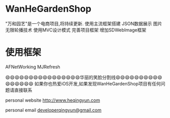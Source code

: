 # WanHeGardenShop
"万和园艺"是一个电商项目,将持续更新.
使用主流框架搭建
JSON数据展示
图片无限轮播技术
使用MVC设计模式
完善项目框架
增加SDWebImage框架


# 使用框架
AFNetWorking
MJRefresh

😄😄😄😄😄😄😄😄😄😄😄😄😄😄😄😄华丽的笑脸分割线😄😄😄😄😄😄😄😄😄😄😄😄😄😄😄😄
如果你也热爱iOS开发,如果发现WanHeGardenShop项目有任何问题请直接联系 

personal website <http://www.heqingyun.com>

personal email      <developerqingyun@gmail.com>